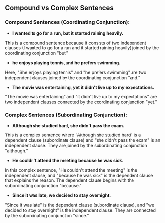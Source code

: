 ## Compound vs Complex Sentences

### Compound Sentences (Coordinating Conjunction):

* **I wanted to go for a run, but it started raining heavily.**

This is a compound sentence because it consists of two independent clauses (I wanted to go for a run and it started raining heavily) joined by the coordinating conjunction "but."

* **he enjoys playing tennis, and he prefers swimming.**

Here, "She enjoys playing tennis" and "he prefers swimming" are two independent clauses joined by the coordinating conjunction "and."

* **The movie was entertaining, yet it didn't live up to my expectations.**

"The movie was entertaining" and "it didn't live up to my expectations" are two independent clauses connected by the coordinating conjunction "yet."


### Complex Sentences (Subordinating Conjunction):

* **Although she studied hard, she didn't pass the exam.**

This is a complex sentence where "Although she studied hard" is a dependent clause (subordinate clause) and "she didn't pass the exam" is an independent clause. 
They are joined by the subordinating conjunction "although."

* **He couldn't attend the meeting because he was sick.**

In this complex sentence, "He couldn't attend the meeting" is the independent clause, and "because he was sick" is the dependent clause that explains the reason. The dependent clause begins with the subordinating conjunction "because."

* **Since it was late, we decided to stay overnight.**

"Since it was late" is the dependent clause (subordinate clause), and "we decided to stay overnight" is the independent clause. They are connected by the subordinating conjunction "since."
